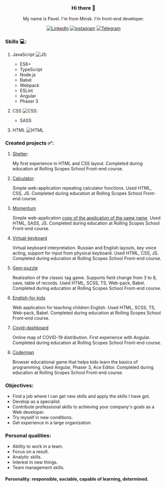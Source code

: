 
<center>

### Hi there 👋
My name is Pavel. I'm from Minsk. I'm front-end developer.

[![LinkedIn](/../main/assets/001-linkedin.png)](https://www.linkedin.com/in/pavelmakhnach/)
[![instagram](/../main/assets/003-instagram.png)](https://www.instagram.com/pavel_makhnach/)
[![Telegram](/../main/assets/004-telegram.png)](https://t.me/Pavel_Makhnach)
</center>

### Skills :computer::

1. JavaScript ![JS](/../main/assets/001-javascript.png):
    * ES6+
    * TypeScript
    * Node.js
    * Babel
    * Webpack
    * ESLint
    * Angular
    * Phaser 3

2. CSS ![CSS](/../main/assets/003-css.png):
    * SASS
3. HTML ![HTML](/../main/assets/002-html.png)

### Created projects :white_check_mark::

1. [Shelter](https://rolling-scopes-school.github.io/pavel8293-pavel-JS2020Q3/shelter/):
   
   My first experience in HTML and CSS layout. Completed during education at Rolling Scopes School Front-end course.

2. [Calculator](https://pavel8293-pavel.github.io/RS-School-tasks/calculator/):
   
   Simple web-application repeating calculator functions. Used HTML, CSS, JS. Completed during education at Rolling Scopes School Front-end course.

3. [Momentum](https://awesome-hypatia-091940.netlify.app/)
   
   Simple web-application [copy of the application of the same name](https://chrome.google.com/webstore/detail/momentum/laookkfknpbbblfpciffpaejjkokdgca?hl=ru). Used HTML, SASS, JS. Completed during education at Rolling Scopes School Front-end course.

4. [Virtual-keyboard](https://rolling-scopes-school.github.io/pavel8293-pavel-JS2020Q3/virtual-keyboard/)
   
   Virtual keyboard interpretation. Russian and English layouts, key voice acting, support for input from physical keyboard. Used HTML, CSS, JS. Completed during education at Rolling Scopes School Front-end course.

5. [Gem-puzzle](https://zen-noether-d5c1e7.netlify.app/)
   
   Realization of the classic tag game. Supports field change from 3 to 8, save, table of records. Used HTML, SCSS, TS, Web-pack, Babel. Completed during education at Rolling Scopes School Front-end course.
   
6. [English-for-kids](https://rolling-scopes-school.github.io/pavel8293-pavel-JS2020Q3/english-for-kids/src/)
   
   Web application for teaching children English. Used HTML, SCSS, TS, Web-pack, Babel. Completed during education at Rolling Scopes School Front-end course.
   
7. [Covid-dashboard](https://elastic-ptolemy-219b41.netlify.app/)

   Online map of COVID-19 distribution. First experience with Angular. Completed during education at Rolling Scopes School Front-end course.
   
8. [Coderman](https://rsclone-coderman.netlify.app/)

   Browser educational game that helps kids learn the basics of programming. Used Angular, Phaser 3, Ace Editor. Completed during education at Rolling Scopes School Front-end course.

### Objectives:
* Find a job where I can get new skills and apply the skills I have got.  
* Develop as a specialist.    
* Contribute professional skills to achieving your company's
goals as a Web developer.    
* Try myself in new conditions.  
* Get experience in a large organization.  

### Personal qualities:
- Ability to work in a team.  
- Focus on a result.  
- Analytic skills.  
- Interest in new things.  
- Team management skills.
  
#### Personality: responsible, sociable, capable of learning, determined.  


